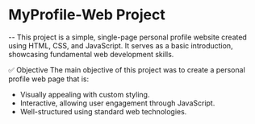 # MyProfile-Web Project

-- This project is a simple, single-page personal profile website created using HTML, CSS, and JavaScript. It serves as a basic introduction, showcasing fundamental web development skills.

✅ Objective
The main objective of this project was to create a personal profile web page that is:
* Visually appealing with custom styling.
* Interactive, allowing user engagement through JavaScript.
* Well-structured using standard web technologies.

